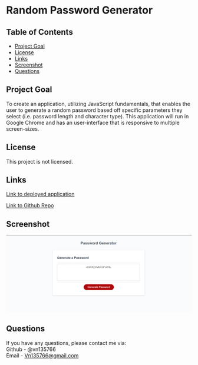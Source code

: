 # Random Password Generator
  
## Table of Contents
- [Project Goal](#project)
- [License](#license)
- [Links](#links)
- [Screenshot](#screenshot)
- [Questions](#questions)
## Project Goal
  To create an application, utilizing JavaScript fundamentals, that enables the user to generate a random password based off specific parameters they select (i.e. password length and character type). This application will run in Google Chrome and has an user-interface that is responsive to multiple screen-sizes.
  
## License
  This project is not licensed.
  
## Links
[Link to deployed application](https://vn135766.github.io/3-password-generator/)


[Link to Github Repo](https://github.com/VN135766/3-password-generator)

## Screenshot
![Alt text](https://github.com/VN135766/3-password-generator/blob/main/assets/images/Screenshot%20(52).png)
## Questions
  If you have any questions, please contact me via:
<br>
Github - @vn135766
<br>
Email - Vn135766@gmail.com 
